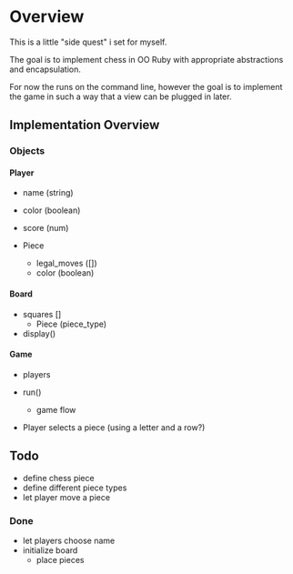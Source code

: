 # Overview

This is a little "side quest" i set for myself.

The goal is to implement chess in OO Ruby with appropriate abstractions and encapsulation.

For now the runs on the command line, however the goal is to implement the game in such a way that a view can be plugged in later.

## Implementation Overview

### Objects

#### Player

- name (string)
- color (boolean)
- score (num)

- Piece
  - legal_moves ([])
  - color (boolean)

#### Board

- squares []
  - Piece (piece_type)
- display()

#### Game

- players
- run()
  - game flow

- Player selects a piece (using a letter and a row?)

## Todo

- define chess piece
- define different piece types
- let player move a piece

### Done

- let players choose name
- initialize board
  - place pieces